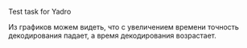  Test task for Yadro

Из графиков можем видеть, что с увеличением времени точность декодирования падает, а время декодирования возрастает.
